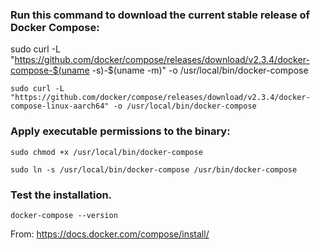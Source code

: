 ### Run this command to download the current stable release of Docker Compose:

sudo curl -L "https://github.com/docker/compose/releases/download/v2.3.4/docker-compose-$(uname -s)-$(uname -m)" -o /usr/local/bin/docker-compose
```
sudo curl -L "https://github.com/docker/compose/releases/download/v2.3.4/docker-compose-linux-aarch64" -o /usr/local/bin/docker-compose
```
### Apply executable permissions to the binary:
```
sudo chmod +x /usr/local/bin/docker-compose
```
```
sudo ln -s /usr/local/bin/docker-compose /usr/bin/docker-compose
```
### Test the installation.
```
docker-compose --version
```

From:
https://docs.docker.com/compose/install/
